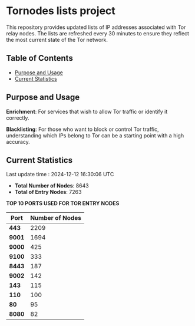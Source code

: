 # Tornodes lists project

This repository provides updated lists of IP addresses associated with Tor relay nodes. The lists are refreshed every 30 minutes to ensure they reflect the most current state of the Tor network.

## Table of Contents

- [Purpose and Usage](#purpose-and-usage)
- [Current Statistics](#current-statistics)


## Purpose and Usage

**Enrichment**: For services that wish to allow Tor traffic or identify it correctly.

**Blacklisting**: For those who want to block or control Tor traffic, understanding which IPs belong to Tor can be a starting point with a high accuracy.

## Current Statistics

Last update time : 2024-12-12 16:30:06 UTC

- **Total Number of Nodes**: 8643
- **Total of Entry Nodes**: 7263

**TOP 10 PORTS USED FOR TOR ENTRY NODES**

| **Port** | **Number of Nodes** |
|------|-----------------|
| **443**   | 2209  |
| **9001**   | 1694  |
| **9000**   | 425  |
| **9100**   | 333  |
| **8443**   | 187  |
| **9002**   | 142  |
| **143**   | 115  |
| **110**   | 100  |
| **80**   | 95  |
| **8080**   | 82  |

